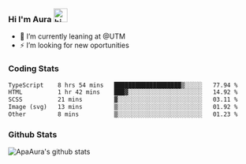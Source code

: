 ### Hi I'm Aura <img src="https://user-images.githubusercontent.com/1303154/88677602-1635ba80-d120-11ea-84d8-d263ba5fc3c0.gif" width="28px" alt="hi">

- 🔭 I’m currently leaning at @UTM
- ⚡ I’m looking for new oportunities


### Coding Stats

<!--START_SECTION:waka-->

```txt
TypeScript    8 hrs 54 mins   ███████████████████▒░░░░░   77.94 %
HTML          1 hr 42 mins    ███▓░░░░░░░░░░░░░░░░░░░░░   14.92 %
SCSS          21 mins         ▓░░░░░░░░░░░░░░░░░░░░░░░░   03.11 %
Image (svg)   13 mins         ▒░░░░░░░░░░░░░░░░░░░░░░░░   01.92 %
Other         8 mins          ▒░░░░░░░░░░░░░░░░░░░░░░░░   01.23 %
```

<!--END_SECTION:waka-->

### Github Stats

![ApaAura's github stats](https://github-readme-stats.vercel.app/api?username=ApaAura&count_private=true&theme=tokyonight&hide=contribs,prs)
